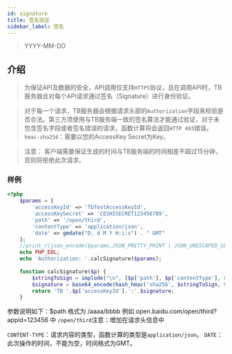 ```yaml
---
id: signature
title: 签名验证
sidebar_label: 签名
---
```


> YYYY-MM-DD

## 介绍
> 为保证API及数据的安全，API调用仅支持`HTTPS`协议，且在调用API时，TB服务器会对每个API请求通过签名（Signature）进行身份验证。

> 对于每一个请求，TB服务器会根据请求头部的`Authorization`字段来校验是否合法。第三方须使用与TB服务端一致的签名算法才能通过验证，对于未包含签名字段或者签名错误的请求，函数计算将会返回`HTTP 403`错误。`hmac-sha256`：需要以您的AccessKey Secret为Key。

> 注意： 客户端需要保证生成的时间与TB服务端的时间相差不超过15分钟，否则将拒绝此次请求。

### 样例

```php
<?php
    $params = [
        'accessKeyId' => 'TbTestAccessKeyId',
        'accessKeySecret' => 'CESHISECRET123456789',
        'path' => '/open/third',
        'contentType' => 'application/json',
        'date' => gmdate("D, d M Y H:i:s") . " GMT"
    ];
    //print_r(json_encode($params,JSON_PRETTY_PRINT | JSON_UNESCAPED_SLASHES));
    echo PHP_EOL;
    echo 'Authorization: '.calcSignature($params);
        
    function calcSignature($p) {
        $stringToSign = implode("\n", [$p['path'], $p['contentType'], $p['date']]);
        $signature = base64_encode(hash_hmac('sha256', $stringToSign, $p['accessKeySecret'], true));
        return 'TB '.$p['accessKeyId'].':'.$signature;
    }
```

参数说明如下：$path 格式为 /aaaa/bbbb 例如 open.baidu.com/open/third?appid=123456 中 `/open/third`注意：增加在请求头信息中

`CONTENT-TYPE`：请求内容的类型，函数计算的类型是`application/json`。
`DATE`：此次操作的时间，不能为空，时间格式为GMT。
